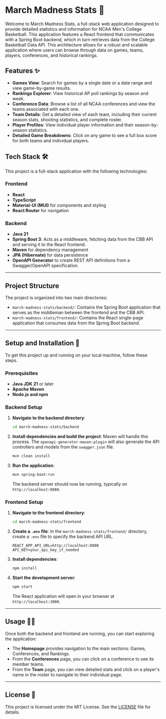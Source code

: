 # March Madness Stats 🏀

Welcome to March Madness Stats, a full-stack web application designed to provide detailed statistics and information for NCAA Men's College Basketball. This application features a React frontend that communicates with a Spring Boot backend, which in turn retrieves data from the College Basketball Data API. This architecture allows for a robust and scalable application where users can browse through data on games, teams, players, conferences, and historical rankings.

## Features ✨

  * **Games View**: Search for games by a single date or a date range and view game-by-game results.
  * **Rankings Explorer**: View historical AP poll rankings by season and week.
  * **Conference Data**: Browse a list of all NCAA conferences and view the teams associated with each one.
  * **Team Details**: Get a detailed view of each team, including their current season stats, shooting statistics, and complete roster.
  * **Player Profiles**: View individual player information and their season-by-season statistics.
  * **Detailed Game Breakdowns**: Click on any game to see a full box score for both teams and individual players.

## Tech Stack 🛠️

This project is a full-stack application with the following technologies:

### Frontend

  * **React**
  * **TypeScript**
  * **Material-UI (MUI)** for components and styling
  * **React Router** for navigation

### Backend

  * **Java 21**
  * **Spring Boot 3**: Acts as a middleware, fetching data from the CBB API and serving it to the React frontend.
  * **Maven** for dependency management
  * **JPA (Hibernate)** for data persistence
  * **OpenAPI Generator** to create REST API definitions from a Swagger/OpenAPI specification.

-----

## Project Structure

The project is organized into two main directories:

  * `march-madness-stats/backend/`: Contains the Spring Boot application that serves as the middleman between the frontend and the CBB API.
  * `march-madness-stats/frontend/`: Contains the React single-page application that consumes data from the Spring Boot backend.

-----

## Setup and Installation 🚀

To get this project up and running on your local machine, follow these steps.

### Prerequisites

  * **Java JDK 21** or later
  * **Apache Maven**
  * **Node.js and npm**

### Backend Setup

1.  **Navigate to the backend directory**:

    ```bash
    cd march-madness-stats/backend
    ```

2.  **Install dependencies and build the project**: Maven will handle this process. The `openapi-generator-maven-plugin` will also generate the API controllers and models from the `swagger.json` file.

    ```bash
    mvn clean install
    ```

3.  **Run the application**:

    ```bash
    mvn spring-boot:run
    ```

    The backend server should now be running, typically on `http://localhost:8080`.

### Frontend Setup

1.  **Navigate to the frontend directory**:

    ```bash
    cd march-madness-stats/frontend
    ```

2.  **Create a `.env` file**: In the `march-madness-stats/frontend/` directory, create a `.env` file to specify the backend API URL.

    ```env
    REACT_APP_API_URL=http://localhost:8080
    API_KEY=your_api_key_if_needed 
    ```

3.  **Install dependencies**:

    ```bash
    npm install
    ```

4.  **Start the development server**:

    ```bash
    npm start
    ```

    The React application will open in your browser at `http://localhost:3000`.

-----

## Usage 🧑‍💻

Once both the backend and frontend are running, you can start exploring the application:

  * The **Homepage** provides navigation to the main sections: Games, Conferences, and Rankings.
  * From the **Conferences** page, you can click on a conference to see its member teams.
  * From the **Team** page, you can view detailed stats and click on a player's name in the roster to navigate to their individual page.

-----

## License 📄

This project is licensed under the MIT License. See the [LICENSE](https://www.google.com/search?q=brandonlc2020/marchmadnessstats/MarchMadnessStats-fb34e69e87b40839ccd4b6b175d09c6086a058b1/LICENSE) file for details.
